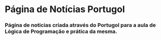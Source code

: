 <h1> Página de Notícias Portugol </h1>

<h3> Página de noticias criada através do Portugol para a aula de Lógica de Programação e prática da mesma. </h3>

